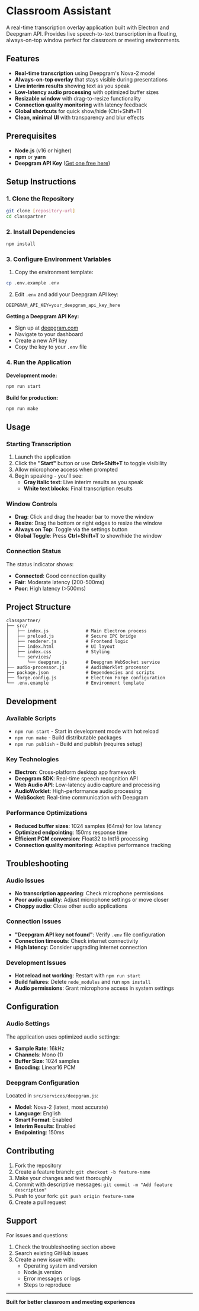 # Classroom Assistant

A real-time transcription overlay application built with Electron and Deepgram API. Provides live speech-to-text transcription in a floating, always-on-top window perfect for classroom or meeting environments.

## Features

- **Real-time transcription** using Deepgram's Nova-2 model
- **Always-on-top overlay** that stays visible during presentations
- **Live interim results** showing text as you speak
- **Low-latency audio processing** with optimized buffer sizes
- **Resizable window** with drag-to-resize functionality
- **Connection quality monitoring** with latency feedback
- **Global shortcuts** for quick show/hide (Ctrl+Shift+T)
- **Clean, minimal UI** with transparency and blur effects

## Prerequisites

- **Node.js** (v16 or higher)
- **npm** or **yarn**
- **Deepgram API Key** ([Get one free here](https://deepgram.com/))

## Setup Instructions

### 1. Clone the Repository

```bash
git clone [repository-url]
cd classpartner
```

### 2. Install Dependencies

```bash
npm install
```

### 3. Configure Environment Variables

1. Copy the environment template:
```bash
cp .env.example .env
```

2. Edit `.env` and add your Deepgram API key:
```
DEEPGRAM_API_KEY=your_deepgram_api_key_here
```

**Getting a Deepgram API Key:**
- Sign up at [deepgram.com](https://deepgram.com/)
- Navigate to your dashboard
- Create a new API key
- Copy the key to your `.env` file

### 4. Run the Application

**Development mode:**
```bash
npm run start
```

**Build for production:**
```bash
npm run make
```

## Usage

### Starting Transcription

1. Launch the application
2. Click the **"Start"** button or use **Ctrl+Shift+T** to toggle visibility
3. Allow microphone access when prompted
4. Begin speaking - you'll see:
   - **Gray italic text**: Live interim results as you speak
   - **White text blocks**: Final transcription results

### Window Controls

- **Drag**: Click and drag the header bar to move the window
- **Resize**: Drag the bottom or right edges to resize the window
- **Always on Top**: Toggle via the settings button
- **Global Toggle**: Press **Ctrl+Shift+T** to show/hide the window

### Connection Status

The status indicator shows:
- **Connected**: Good connection quality
- **Fair**: Moderate latency (200-500ms)
- **Poor**: High latency (>500ms)

## Project Structure

```
classpartner/
├── src/
│   ├── index.js              # Main Electron process
│   ├── preload.js            # Secure IPC bridge
│   ├── renderer.js           # Frontend logic
│   ├── index.html            # UI layout
│   ├── index.css             # Styling
│   └── services/
│       └── deepgram.js       # Deepgram WebSocket service
├── audio-processor.js        # AudioWorklet processor
├── package.json              # Dependencies and scripts
├── forge.config.js           # Electron Forge configuration
└── .env.example              # Environment template
```

## Development

### Available Scripts

- `npm run start` - Start in development mode with hot reload
- `npm run make` - Build distributable packages
- `npm run publish` - Build and publish (requires setup)

### Key Technologies

- **Electron**: Cross-platform desktop app framework
- **Deepgram SDK**: Real-time speech recognition API
- **Web Audio API**: Low-latency audio capture and processing
- **AudioWorklet**: High-performance audio processing
- **WebSocket**: Real-time communication with Deepgram

### Performance Optimizations

- **Reduced buffer sizes**: 1024 samples (64ms) for low latency
- **Optimized endpointing**: 150ms response time
- **Efficient PCM conversion**: Float32 to Int16 processing
- **Connection quality monitoring**: Adaptive performance tracking

## Troubleshooting

### Audio Issues

- **No transcription appearing**: Check microphone permissions
- **Poor audio quality**: Adjust microphone settings or move closer
- **Choppy audio**: Close other audio applications

### Connection Issues

- **"Deepgram API key not found"**: Verify `.env` file configuration
- **Connection timeouts**: Check internet connectivity
- **High latency**: Consider upgrading internet connection

### Development Issues

- **Hot reload not working**: Restart with `npm run start`
- **Build failures**: Delete `node_modules` and run `npm install`
- **Audio permissions**: Grant microphone access in system settings

## Configuration

### Audio Settings

The application uses optimized audio settings:
- **Sample Rate**: 16kHz
- **Channels**: Mono (1)
- **Buffer Size**: 1024 samples
- **Encoding**: Linear16 PCM

### Deepgram Configuration

Located in `src/services/deepgram.js`:
- **Model**: Nova-2 (latest, most accurate)
- **Language**: English
- **Smart Format**: Enabled
- **Interim Results**: Enabled
- **Endpointing**: 150ms

## Contributing

1. Fork the repository
2. Create a feature branch: `git checkout -b feature-name`
3. Make your changes and test thoroughly
4. Commit with descriptive messages: `git commit -m "Add feature description"`
5. Push to your fork: `git push origin feature-name`
6. Create a pull request

## Support

For issues and questions:
1. Check the troubleshooting section above
2. Search existing GitHub issues
3. Create a new issue with:
   - Operating system and version
   - Node.js version
   - Error messages or logs
   - Steps to reproduce

---

**Built for better classroom and meeting experiences**
